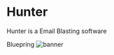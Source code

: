 # Hunter
Hunter is a Email Blasting software

Bluepring
<img alt="banner" src="https://github.com/deepdhar/Hunter/assets/53803245/d2b375e1-34ec-408e-9816-031a3c668325" />
